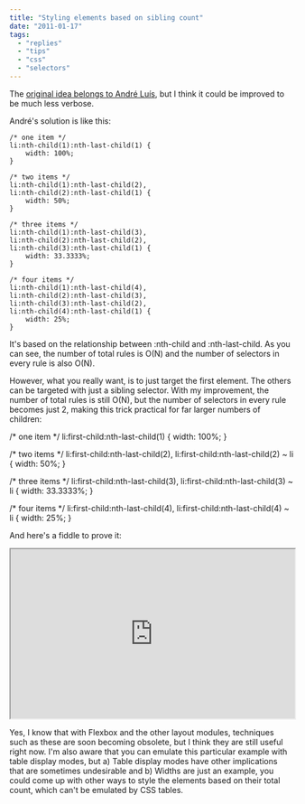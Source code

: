 ```yaml
---
title: "Styling elements based on sibling count"
date: "2011-01-17"
tags:
  - "replies"
  - "tips"
  - "css"
  - "selectors"
---
```


The [original idea belongs to André Luís](http://andr3.net/blog/post/142), but I think it could be improved to be much less verbose.

André's solution is like this:

```
/* one item */
li:nth-child(1):nth-last-child(1) {
	width: 100%;
}

/* two items */
li:nth-child(1):nth-last-child(2),
li:nth-child(2):nth-last-child(1) {
	width: 50%;
}

/* three items */
li:nth-child(1):nth-last-child(3),
li:nth-child(2):nth-last-child(2),
li:nth-child(3):nth-last-child(1) {
	width: 33.3333%;
}

/* four items */
li:nth-child(1):nth-last-child(4),
li:nth-child(2):nth-last-child(3),
li:nth-child(3):nth-last-child(2),
li:nth-child(4):nth-last-child(1) {
	width: 25%;
}
```

It's based on the relationship between :nth-child and :nth-last-child. As you can see, the number of total rules is O(N) and the number of selectors in every rule is also O(N).

However, what you really want, is to just target the first element. The others can be targeted with just a sibling selector. With my improvement, the number of total rules is still O(N), but the number of selectors in every rule becomes just 2, making this trick practical for far larger numbers of children:

/\* one item \*/
li:first-child:nth-last-child(1) {
	width: 100%;
}

/\* two items \*/
li:first-child:nth-last-child(2),
li:first-child:nth-last-child(2) ~ li {
	width: 50%;
}

/\* three items \*/
li:first-child:nth-last-child(3),
li:first-child:nth-last-child(3) ~ li {
	width: 33.3333%;
}

/\* four items \*/
li:first-child:nth-last-child(4),
li:first-child:nth-last-child(4) ~ li {
	width: 25%;
}

And here's a fiddle to prove it:

<iframe style="width: 100%; height: 300px" src="https://jsfiddle.net/leaverou/HdfaT/embedded/result,css,html"></iframe>

Yes, I know that with Flexbox and the other layout modules, techniques such as these are soon becoming obsolete, but I think they are still useful right now. I'm also aware that you can emulate this particular example with table display modes, but a) Table display modes have other implications that are sometimes undesirable and b) Widths are just an example, you could come up with other ways to style the elements based on their total count, which can't be emulated by CSS tables.
